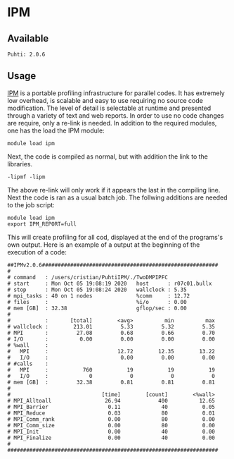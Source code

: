 # IPM

## Available
    Puhti: 2.0.6
## Usage  
[IPM](http://ipm-hpc.sourceforge.net/) is a portable profiling infrastructure for parallel codes. It has extremely low overhead, is scalable and easy to use requiring no source code modification. The level of detail is selectable at runtime and presented through a variety of text and web reports.  In order to use no code changes are require, only a re-link is needed. In addition to the required modules, one has the load the IPM module:
```
module load ipm
```

Next, the code is compiled as normal, but with addition  the link to the libraries. 
```
-lipmf -lipm
```
The above re-link will only work if it appears the last in the compiling line. 
Next the code is ran as a usual batch job. The follwing additions are needed to the job script:
```
module load ipm
export IPM_REPORT=full
```
This will create profiling for all cod, displayed at the end of the  programs's own output. Here is an example of a output at the beginning of the execution of a code:
```
##IPMv2.0.6########################################################
#
# command   : /users/cristian/PuhtiIPM/./TwoDMPIPFC 
# start     : Mon Oct 05 19:08:19 2020   host      : r07c01.bullx    
# stop      : Mon Oct 05 19:08:24 2020   wallclock : 5.35
# mpi_tasks : 40 on 1 nodes              %comm     : 12.72
# files     :                            %i/o      : 0.00
# mem [GB]  : 32.38                      gflop/sec : 0.00
#
#           :       [total]        <avg>          min          max
# wallclock :        213.01         5.33         5.32         5.35 
# MPI       :         27.08         0.68         0.66         0.70 
# I/O       :          0.00         0.00         0.00         0.00 
# %wall     :
#   MPI     :                      12.72        12.35        13.22 
#   I/O     :                       0.00         0.00         0.00 
# #calls    :
#   MPI     :           760           19           19           19
#   I/O     :             0            0            0            0
# mem [GB]  :         32.38         0.81         0.81         0.81 
#
#                             [time]        [count]        <%wall>
# MPI_Alltoall                 26.94            400          12.65
# MPI_Barrier                   0.11             40           0.05
# MPI_Reduce                    0.03             80           0.01
# MPI_Comm_rank                 0.00             80           0.00
# MPI_Comm_size                 0.00             80           0.00
# MPI_Init                      0.00             40           0.00
# MPI_Finalize                  0.00             40           0.00
#
###################################################################
```

